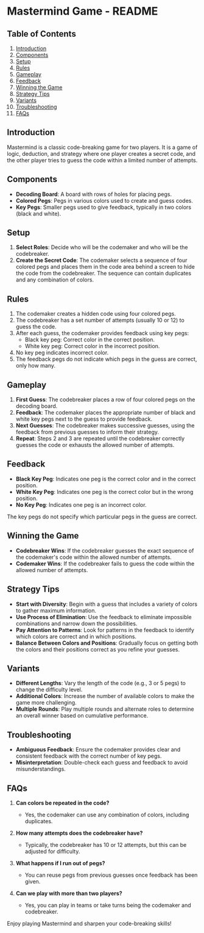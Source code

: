# Mastermind Game - README

## Table of Contents

1. [Introduction](#introduction)
2. [Components](#components)
3. [Setup](#setup)
4. [Rules](#rules)
5. [Gameplay](#gameplay)
6. [Feedback](#feedback)
7. [Winning the Game](#winning-the-game)
8. [Strategy Tips](#strategy-tips)
9. [Variants](#variants)
10. [Troubleshooting](#troubleshooting)
11. [FAQs](#faqs)

## Introduction

Mastermind is a classic code-breaking game for two players. It is a game of logic, deduction, and strategy where one player creates a secret code, and the other player tries to guess the code within a limited number of attempts.

## Components

- **Decoding Board**: A board with rows of holes for placing pegs.
- **Colored Pegs**: Pegs in various colors used to create and guess codes.
- **Key Pegs**: Smaller pegs used to give feedback, typically in two colors (black and white).

## Setup

1. **Select Roles**: Decide who will be the codemaker and who will be the codebreaker.
2. **Create the Secret Code**: The codemaker selects a sequence of four colored pegs and places them in the code area behind a screen to hide the code from the codebreaker. The sequence can contain duplicates and any combination of colors.

## Rules

1. The codemaker creates a hidden code using four colored pegs.
2. The codebreaker has a set number of attempts (usually 10 or 12) to guess the code.
3. After each guess, the codemaker provides feedback using key pegs:
   - Black key peg: Correct color in the correct position.
   - White key peg: Correct color in the incorrect position.
4. No key peg indicates incorrect color.
5. The feedback pegs do not indicate which pegs in the guess are correct, only how many.

## Gameplay

1. **First Guess**: The codebreaker places a row of four colored pegs on the decoding board.
2. **Feedback**: The codemaker places the appropriate number of black and white key pegs next to the guess to provide feedback.
3. **Next Guesses**: The codebreaker makes successive guesses, using the feedback from previous guesses to inform their strategy.
4. **Repeat**: Steps 2 and 3 are repeated until the codebreaker correctly guesses the code or exhausts the allowed number of attempts.

## Feedback

- **Black Key Peg**: Indicates one peg is the correct color and in the correct position.
- **White Key Peg**: Indicates one peg is the correct color but in the wrong position.
- **No Key Peg**: Indicates one peg is an incorrect color.

The key pegs do not specify which particular pegs in the guess are correct.

## Winning the Game

- **Codebreaker Wins**: If the codebreaker guesses the exact sequence of the codemaker's code within the allowed number of attempts.
- **Codemaker Wins**: If the codebreaker fails to guess the code within the allowed number of attempts.

## Strategy Tips

- **Start with Diversity**: Begin with a guess that includes a variety of colors to gather maximum information.
- **Use Process of Elimination**: Use the feedback to eliminate impossible combinations and narrow down the possibilities.
- **Pay Attention to Patterns**: Look for patterns in the feedback to identify which colors are correct and in which positions.
- **Balance Between Colors and Positions**: Gradually focus on getting both the colors and their positions correct as you refine your guesses.

## Variants

- **Different Lengths**: Vary the length of the code (e.g., 3 or 5 pegs) to change the difficulty level.
- **Additional Colors**: Increase the number of available colors to make the game more challenging.
- **Multiple Rounds**: Play multiple rounds and alternate roles to determine an overall winner based on cumulative performance.

## Troubleshooting

- **Ambiguous Feedback**: Ensure the codemaker provides clear and consistent feedback with the correct number of key pegs.
- **Misinterpretation**: Double-check each guess and feedback to avoid misunderstandings.

## FAQs

1. **Can colors be repeated in the code?**
   - Yes, the codemaker can use any combination of colors, including duplicates.
2. **How many attempts does the codebreaker have?**

   - Typically, the codebreaker has 10 or 12 attempts, but this can be adjusted for difficulty.

3. **What happens if I run out of pegs?**

   - You can reuse pegs from previous guesses once feedback has been given.

4. **Can we play with more than two players?**
   - Yes, you can play in teams or take turns being the codemaker and codebreaker.

Enjoy playing Mastermind and sharpen your code-breaking skills!

